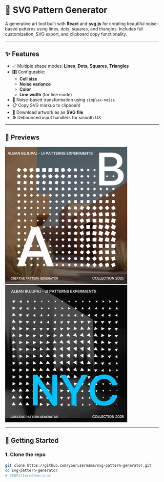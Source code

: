 # 🎨 SVG Pattern Generator

A generative art tool built with **React** and **svg.js** for creating beautiful noise-based patterns using lines, dots, squares, and triangles. Includes full customization, SVG export, and clipboard copy functionality.

---

## ✨ Features

- ✅ Multiple shape modes: **Lines**, **Dots**, **Squares**, **Triangles**
- 🎛️ Configurable:
  - **Cell size**
  - **Noise variance**
  - **Color**
  - **Line width** (for line mode)
- 🧠 Noise-based transformation using `simplex-noise`
- 📋 Copy SVG markup to clipboard
- 💾 Download artwork as an **SVG file**
- ⚙️ Debounced input handlers for smooth UX

---

## 📸 Previews

<p float="left">
  <img src="./sample-1.png" width="400" />
  <img src="./sample-2.png" width="400" />
</p>

---

## 🚀 Getting Started

### 1. Clone the repo

```bash
git clone https://github.com/yourusername/svg-pattern-generator.git
cd svg-pattern-generator
# SVGPatternGeneraror
